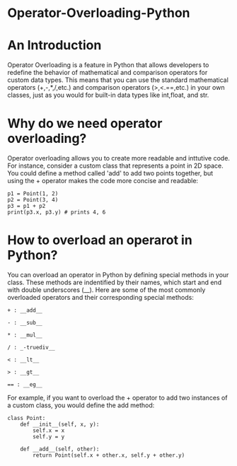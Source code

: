 # Operator-Overloading-Python
# An Introduction
Operator Overloading is a feature in Python that allows developers to redefine the behavior of mathematical and comparison operators for custom data types. This means that you can use the standard mathematical operators (+,-,*,/,etc.) and comparison operators (>,<.==,etc.) in your own classes, just as you would for built-in data types like int,float, and str.

# Why do we need operator overloading?
Operator overloading allows you to create more readable and inttutive code. For instance, consider a custom class that represents a point in 2D space. You could define a method called 'add' to add two points together, but using the + operator makes the code more concise and readable:

    p1 = Point(1, 2)
    p2 = Point(3, 4)
    p3 = p1 + p2
    print(p3.x, p3.y) # prints 4, 6


# How to overload an operarot in Python?
You can overload an operator in Python by defining special methods in your class.
These methods are indentified by their names, which start and end with double underscores (__). Here are some of the most commonly overloaded operators and their corresponding special methods:

    + : __add__

    - : __sub__

    * : __mul__

    / : _-truediv__

    < : __lt__

    > : __gt__

    == : __eg__

For example, if you want to overload the + operator to add two instances of a custom class, you would define the add method:

    class Point:
        def __init__(self, x, y):
            self.x = x
            self.y = y

        def __add__(self, other):
            return Point(self.x + other.x, self.y + other.y)    